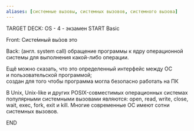 ```yaml
---
aliases: [системные вызовы, системных вызовов, системного вызова]
---
```


TARGET DECK: OS - 4 - экзамен
START
Basic

Front: Систе́мный вы́зов это

Back:  (англ. system call) обращение программы к ядру операционной системы для выполнения какой-либо операции.

Ещё можно сказать, что это определенный интерфейс между ОС и пользовательской программой;
создан для того чтобы программа могла безопасно работать на ПК

В Unix, Unix-like и других POSIX-совместимых операционных системах популярными системными вызовами являются: open, read, write, close, wait, exec, fork, exit и kill. Многие современные ОС имеют сотни системных вызовов.
<!--ID: 1663705565843-->
END